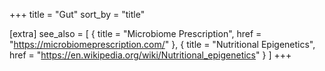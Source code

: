 +++
title = "Gut"
sort_by = "title"

[extra]
see_also = [
    { title = "Microbiome Prescription", href = "https://microbiomeprescription.com/" },
    { title = "Nutritional Epigenetics", href = "https://en.wikipedia.org/wiki/Nutritional_epigenetics" }
]
+++

